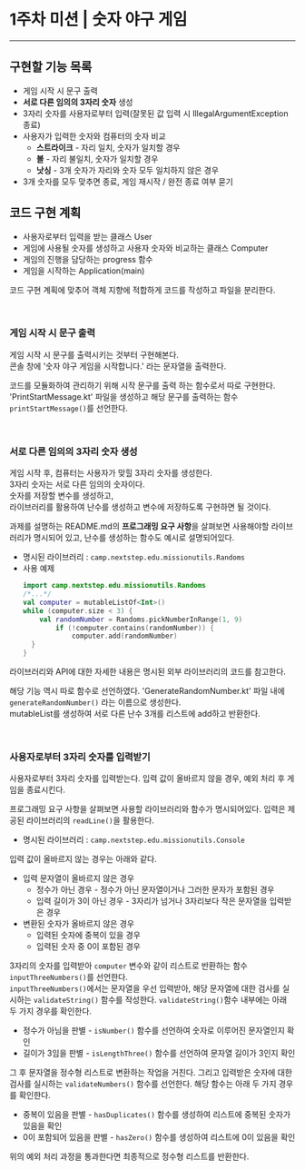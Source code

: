 1주차 미션 | 숫자 야구 게임
=======================
-----------------------

## 구현할 기능 목록
* 게임 시작 시 문구 출력
* __서로 다른 임의의 3자리 숫자__ 생성
* 3자리 숫자를 사용자로부터 입력(잘못된 값 입력 시 IllegalArgumentException 종료)
* 사용자가 입력한 숫자와 컴퓨터의 숫자 비교
    + __스트라이크__ - 자리 일치, 숫자가 일치할 경우
    + __볼__ - 자리 불일치, 숫자가 일치할 경우
    + __낫싱__ - 3개 숫자가 자리와 숫자 모두 일치하지 않은 경우
* 3개 숫자를 모두 맞추면 종료, 게임 재시작 / 완전 종료 여부 묻기

## 코드 구현 계획
* 사용자로부터 입력을 받는 클래스 User
* 게임에 사용될 숫자를 생성하고 사용자 숫자와 비교하는 클래스 Computer
* 게임의 진행을 담당하는 progress 함수
* 게임을 시작하는 Application(main)

코드 구현 계획에 맞추어 객체 지향에 적합하게 코드를 작성하고 파일을 분리한다.

<br>

### 게임 시작 시 문구 출력
게임 시작 시 문구를 출력시키는 것부터 구현해본다.   
콘솔 창에 '숫자 야구 게임을 시작합니다.' 라는 문자열을 출력한다.

코드를 모듈화하여 관리하기 위해 시작 문구를 출력 하는 함수로서 따로 구현한다.   
'PrintStartMessage.kt' 파일을 생성하고 해당 문구를 출력하는 함수 `printStartMessage()`를 선언한다.

<br>

### 서로 다른 임의의 3자리 숫자 생성
게임 시작 후, 컴퓨터는 사용자가 맞힐 3자리 숫자를 생성한다.   
3자리 숫자는 서로 다른 임의의 숫자이다.   
숫자를 저장할 변수를 생성하고,   
라이브러리를 활용하여 난수를 생성하고 변수에 저장하도록 구현하면 될 것이다.

과제를 설명하는 README.md의 **프로그래밍 요구 사항**을 살펴보면 사용해야할 라이브러리가 명시되어 있고, 
난수를 생성하는 함수도 예시로 설명되어있다.

* 명시된 라이브러리 : `camp.nextstep.edu.missionutils.Randoms`
* 사용 예제
  ```kotlin
  import camp.nextstep.edu.missionutils.Randoms
  /*...*/
  val computer = mutableListOf<Int>()
  while (computer.size < 3) {
      val randomNumber = Randoms.pickNumberInRange(1, 9)
          if (!computer.contains(randomNumber)) {
              computer.add(randomNumber)
    }
  }
  ```

라이브러리와 API에 대한 자세한 내용은 명시된 외부 라이브러리의 코드를 참고한다.   

해당 기능 역시 따로 함수로 선언하였다. 'GenerateRandomNumber.kt' 파일 내에 `generateRandomNumber()` 라는 이름으로 생성한다.   
mutableList를 생성하여 서로 다른 난수 3개를 리스트에 add하고 반환한다.

<br>

### 사용자로부터 3자리 숫자를 입력받기
사용자로부터 3자리 숫자를 입력받는다. 입력 값이 올바르지 않을 경우, 예외 처리 후 게임을 종료시킨다.   

프로그래밍 요구 사항을 살펴보면 사용할 라이브러리와 함수가 명시되어있다. 입력은 제공된 라이브러리의 `readLine()`을 활용한다.
* 명시된 라이브러리 : `camp.nextstep.edu.missionutils.Console`

입력 값이 올바르지 않는 경우는 아래와 같다.
* 입력 문자열이 올바르지 않은 경우
  + 정수가 아닌 경우 - 정수가 아닌 문자열이거나 그러한 문자가 포함된 경우
  + 입력 길이가 3이 아닌 경우 - 3자리가 넘거나 3자리보다 작은 문자열을 입력받은 경우
* 변환된 숫자가 올바르지 않은 경우
  + 입력된 숫자에 중복이 있을 경우
  + 입력된 숫자 중 0이 포함된 경우

3자리의 숫자를 입력받아 `computer` 변수와 같이 리스트로 반환하는 함수 `inputThreeNumbers()`를 선언한다.   
`inputThreeNumbers()`에서는 문자열을 우선 입력받아, 해당 문자열에 대한 검사를 실시하는 `validateString()` 함수를 작성한다.
`validateString()`함수 내부에는 아래 두 가지 경우를 확인한다.
* 정수가 아님을 판별 - `isNumber()` 함수를 선언하여 숫자로 이루어진 문자열인지 확인
* 길이가 3임을 판별 - `isLengthThree()` 함수를 선언하여 문자열 길이가 3인지 확인

그 후 문자열을 정수형 리스트로 변환하는 작업을 거친다. 그리고 입력받은 숫자에 대한 검사를 실시하는 `validateNumbers()` 함수를 선언한다.
해당 함수는 아래 두 가지 경우를 확인한다.
* 중복이 있음을 판별 - `hasDuplicates()` 함수를 생성하여 리스트에 중복된 숫자가 있음을 확인
* 0이 포함되어 있음을 판별 -  `hasZero()` 함수를 생성하여 리스트에 0이 있음을 확인

위의 예외 처리 과정을 통과한다면 최종적으로 정수형 리스트를 반환한다.
